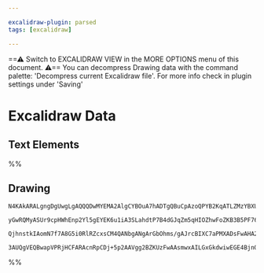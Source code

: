```yaml
---

excalidraw-plugin: parsed
tags: [excalidraw]

---
```

==⚠  Switch to EXCALIDRAW VIEW in the MORE OPTIONS menu of this document. ⚠== You can decompress Drawing data with the command palette: 'Decompress current Excalidraw file'. For more info check in plugin settings under 'Saving'


# Excalidraw Data
## Text Elements
%%
## Drawing
```compressed-json
N4KAkARALgngDgUwgLgAQQQDwMYEMA2AlgCYBOuA7hADTgQBuCpAzoQPYB2KqATLZMzYBXUtiRoIACyhQ4zZAHoFAc0JRJQgEYA6bGwC2CgF7N6hbEcK4OCtptbErHALRY8RMpWdx8Q1TdIEfARcZgRmBShcZQUebTiAZho6IIR9BA4oZm4AbQBdfghcODgAZSiocVRQMEh1NKqIYlxSAGtk2oZCBAoAIVxsVuVSYQ5iAGE2fDZSbggAYgAzZZWO

yGwRQMyASUr9cpHWhEnp2Yl5gEYEK6u1iA3SLahdtP7B4dGJqZm5qHIOZhwFoZKB3B5PF76ABihHw+HKMGCc0EHjBmxBkIObCOAHUSOpuHxwOt0Ts9lijgikRIUSQ0Y8MXsAErCZSSDjhbJoC78EkMslpADyQOwahg3AuAAZJbz7qTnnsoZwoFDcPpYeLubLwYy0krMqVCEYqjwZcS5fyFWkACpYKAAQSIyi4EmCi1B2vlmKipAdjzYFEkIWI3A4

QjhnstkIAomN7f7A8G5i0RlRZcxsCM4QANbgANgArGbOhms/gAJrcBIXC7aPMXADsFwAHA2C7KjGwDNwap16AQhFULsSAL6RiHMz4c5hc9AjIRjO7DEiG42h8P4WXLr6nHvEyC9KYh87jACcZ7PUKha0gTIQynDLTm82jABE32+rxBR+OQRSEMKUDsAC64RuacCBGYwjMAA4qQK5GlUYZgZ0izkOkd5jEwhAcMoe61JAGS4JowTHqgfyDry6xEHA

3AUQgVEQBwapVPRjHCFARAcnRpCDj+5p2AAVgg2BZKUzFwAAsmwxAILGxGkdwiwEGE4BjnQiywuEPYjiAI5AA===
```
%%
